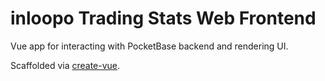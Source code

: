 # inloopo Trading Stats Web Frontend

Vue app for interacting with PocketBase backend and rendering UI.

Scaffolded via [create-vue](https://github.com/vuejs/create-vue).